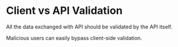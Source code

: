 # Client vs API Validation

All the data exchanged with API should be validated by the API itself.

Malicious users can easily bypass client-side validation.

